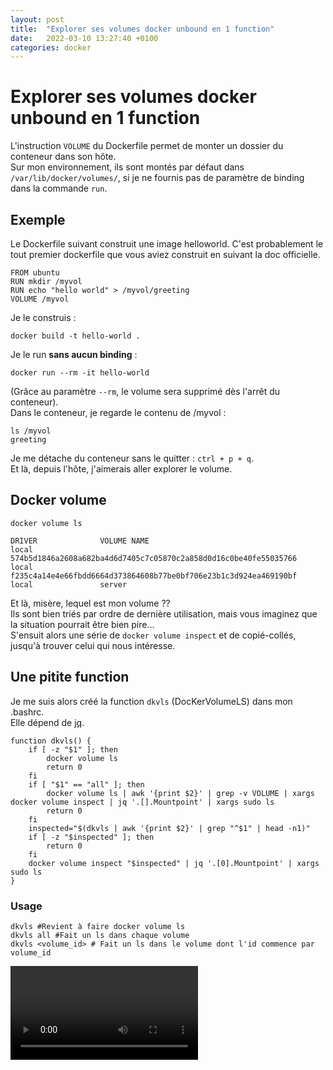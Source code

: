 ```yaml
---
layout: post
title:  "Explorer ses volumes docker unbound en 1 function"
date:   2022-03-10 13:27:40 +0100
categories: docker
---
```


# Explorer ses volumes docker unbound en 1 function

L'instruction `VOLUME` du Dockerfile permet de monter un dossier du conteneur dans son hôte.  
Sur mon environnement, ils sont montés par défaut dans `/var/lib/docker/volumes/`, si je ne fournis pas de paramètre de binding dans la commande `run`.

## Exemple

Le Dockerfile suivant construit une image helloworld. C'est probablement le tout premier dockerfile que vous aviez construit en suivant la doc officielle.

```
FROM ubuntu
RUN mkdir /myvol
RUN echo "hello world" > /myvol/greeting
VOLUME /myvol
```

Je le construis :

```shell
docker build -t hello-world .
```

Je le run **sans aucun binding** :

```shell
docker run --rm -it hello-world
```

(Grâce au paramètre `--rm`, le volume sera supprimé dès l'arrêt du conteneur).  
Dans le conteneur, je regarde le contenu de /myvol :

```shell
ls /myvol
greeting
```

Je me détache du conteneur sans le quitter : `ctrl + p + q`.  
Et là, depuis l'hôte, j'aimerais aller explorer le volume.

## Docker volume

```shell
docker volume ls
```

```
DRIVER              VOLUME NAME
local               574b5d1846a2608a682ba4d6d7405c7c05870c2a858d0d16c0be40fe55035766
local               f235c4a14e4e66fbdd6664d373864608b77be0bf706e23b1c3d924ea469190bf
local               server
```

Et là, misère, lequel est mon volume ??  
Ils sont bien triés par ordre de dernière utilisation, mais vous imaginez que la situation pourrait être bien pire...  
S'ensuit alors une série de `docker volume inspect` et de copié-collés, jusqu'à trouver celui qui nous intéresse.

## Une pitite function

Je me suis alors créé la function `dkvls` (DocKerVolumeLS) dans mon .bashrc.  
Elle dépend de [jq](https://stedolan.github.io/jq/).

```shell
function dkvls() {
    if [ -z "$1" ]; then
        docker volume ls
        return 0
    fi
    if [ "$1" == "all" ]; then
        docker volume ls | awk '{print $2}' | grep -v VOLUME | xargs docker volume inspect | jq '.[].Mountpoint' | xargs sudo ls
        return 0
    fi
    inspected="$(dkvls | awk '{print $2}' | grep "^$1" | head -n1)"
    if [ -z "$inspected" ]; then
        return 0
    fi
    docker volume inspect "$inspected" | jq '.[0].Mountpoint' | xargs sudo ls
}
```

### Usage

```shell
dkvls #Revient à faire docker volume ls
dkvls all #Fait un ls dans chaque volume
dkvls <volume_id> # Fait un ls dans le volume dont l'id commence par volume_id
```

<!-- <video controls width="640">
    <source src="dkvls_cut.webm" type="video/webm">
</video> -->
![](/assets/videos/dkvls.webm)
